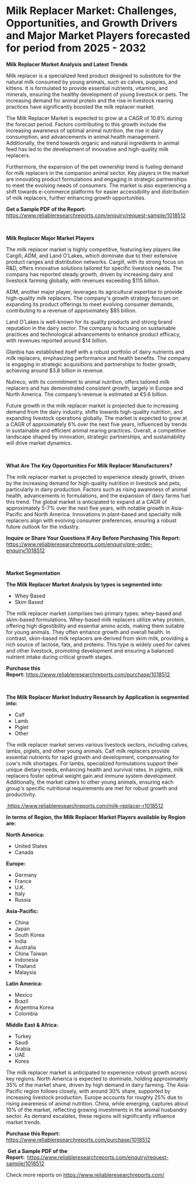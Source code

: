 <p><h1>Milk Replacer Market: Challenges, Opportunities, and Growth Drivers and Major Market Players forecasted for period from 2025 - 2032</h1></p><p><strong>Milk Replacer Market Analysis and Latest Trends</strong></p>
<p><p>Milk replacer is a specialized feed product designed to substitute for the natural milk consumed by young animals, such as calves, puppies, and kittens. It is formulated to provide essential nutrients, vitamins, and minerals, ensuring the healthy development of young livestock or pets. The increasing demand for animal protein and the rise in livestock rearing practices have significantly boosted the milk replacer market.</p><p>The Milk Replacer Market is expected to grow at a CAGR of 10.8% during the forecast period. Factors contributing to this growth include the increasing awareness of optimal animal nutrition, the rise in dairy consumption, and advancements in animal health management. Additionally, the trend towards organic and natural ingredients in animal feed has led to the development of innovative and high-quality milk replacers. </p><p>Furthermore, the expansion of the pet ownership trend is fueling demand for milk replacers in the companion animal sector. Key players in the market are innovating product formulations and engaging in strategic partnerships to meet the evolving needs of consumers. The market is also experiencing a shift towards e-commerce platforms for easier accessibility and distribution of milk replacers, further enhancing growth opportunities.</p></p>
<p><strong>Get a Sample PDF of the Report:&nbsp;</strong> <a href="https://www.reliableresearchreports.com/enquiry/request-sample/1018512?utm_campaign=3360&utm_medium=2&utm_source=Github&utm_content=ia&utm_term=02042025&utm_id=milk-replacer">https://www.reliableresearchreports.com/enquiry/request-sample/1018512</a></p>
<p>&nbsp;</p>
<p><strong>Milk Replacer Major Market Players</strong></p>
<p><p>The milk replacer market is highly competitive, featuring key players like Cargill, ADM, and Land O’Lakes, which dominate due to their extensive product ranges and distribution networks. Cargill, with its strong focus on R&D, offers innovative solutions tailored for specific livestock needs. The company has reported steady growth, driven by increasing dairy and livestock farming globally, with revenues exceeding $115 billion.</p><p>ADM, another major player, leverages its agricultural expertise to provide high-quality milk replacers. The company's growth strategy focuses on expanding its product offerings to meet evolving consumer demands, contributing to a revenue of approximately $85 billion.</p><p>Land O’Lakes is well-known for its quality products and strong brand reputation in the dairy sector. The company is focusing on sustainable practices and technological advancements to enhance product efficacy, with revenues reported around $14 billion. </p><p>Glanbia has established itself with a robust portfolio of dairy nutrients and milk replacers, emphasizing performance and health benefits. The company is engaging in strategic acquisitions and partnerships to foster growth, achieving around $3.8 billion in revenue.</p><p>Nutreco, with its commitment to animal nutrition, offers tailored milk replacers and has demonstrated consistent growth, largely in Europe and North America. The company’s revenue is estimated at €5.6 billion.</p><p>Future growth in the milk replacer market is projected due to increasing demand from the dairy industry, shifts towards high-quality nutrition, and expanding livestock operations globally. The market is expected to grow at a CAGR of approximately 6% over the next five years, influenced by trends in sustainable and efficient animal rearing practices. Overall, a competitive landscape shaped by innovation, strategic partnerships, and sustainability will drive market dynamics.</p></p>
<p>&nbsp;</p>
<p><strong>What Are The Key Opportunities For Milk Replacer Manufacturers?</strong></p>
<p><p>The milk replacer market is projected to experience steady growth, driven by the increasing demand for high-quality nutrition in livestock and pets, particularly in dairy production. Factors such as rising awareness of animal health, advancements in formulations, and the expansion of dairy farms fuel this trend. The global market is anticipated to expand at a CAGR of approximately 5-7% over the next five years, with notable growth in Asia-Pacific and North America. Innovations in plant-based and specialty milk replacers align with evolving consumer preferences, ensuring a robust future outlook for the industry.</p></p>
<p><strong>Inquire or Share Your Questions If Any Before Purchasing This Report:</strong> <a href="https://www.reliableresearchreports.com/enquiry/pre-order-enquiry/1018512?utm_campaign=3360&utm_medium=2&utm_source=Github&utm_content=ia&utm_term=02042025&utm_id=milk-replacer">https://www.reliableresearchreports.com/enquiry/pre-order-enquiry/1018512</a></p>
<p>&nbsp;</p>
<p><strong>Market Segmentation</strong></p>
<p><strong>The Milk Replacer Market Analysis by types is segmented into:</strong></p>
<p><ul><li>Whey Based</li><li>Skim Based</li></ul></p>
<p><p>The milk replacer market comprises two primary types: whey-based and skim-based formulations. Whey-based milk replacers utilize whey protein, offering high digestibility and essential amino acids, making them suitable for young animals. They often enhance growth and overall health. In contrast, skim-based milk replacers are derived from skim milk, providing a rich source of lactose, fats, and proteins. This type is widely used for calves and other livestock, promoting development and ensuring a balanced nutrient intake during critical growth stages.</p></p>
<p><strong>Purchase this Report:&nbsp;</strong><a href="https://www.reliableresearchreports.com/purchase/1018512?utm_campaign=3360&utm_medium=2&utm_source=Github&utm_content=ia&utm_term=02042025&utm_id=milk-replacer">https://www.reliableresearchreports.com/purchase/1018512</a></p>
<p>&nbsp;</p>
<p><strong>The Milk Replacer Market Industry Research by Application is segmented into:</strong></p>
<p><ul><li>Calf</li><li>Lamb</li><li>Piglet</li><li>Other</li></ul></p>
<p><p>The milk replacer market serves various livestock sectors, including calves, lambs, piglets, and other young animals. Calf milk replacers provide essential nutrients for rapid growth and development, compensating for cow's milk shortages. For lambs, specialized formulations support their unique dietary needs, enhancing health and survival rates. In piglets, milk replacers foster optimal weight gain and immune system development. Additionally, the market caters to other young animals, ensuring each group's specific nutritional requirements are met for robust growth and productivity.</p></p>
<p><a href="https://www.reliableresearchreports.com/milk-replacer-r1018512?utm_campaign=3360&utm_medium=2&utm_source=Github&utm_content=ia&utm_term=02042025&utm_id=milk-replacer">&nbsp;https://www.reliableresearchreports.com/milk-replacer-r1018512</a></p>
<p><strong>In terms of Region, the Milk Replacer Market Players available by Region are:</strong></p>
<p>
    <p> <strong> North America: </strong>
        <ul>
            <li>United States</li>
            <li>Canada</li>
        </ul>
        </p> 
    <p> <strong> Europe: </strong>
        <ul>
            <li>Germany</li>
            <li>France</li>
            <li>U.K.</li>
            <li>Italy</li>
            <li>Russia</li>
        </ul>
        </p> 
    <p> <strong> Asia-Pacific: </strong>
        <ul>
            <li>China</li>
            <li>Japan</li>
            <li>South Korea</li>
            <li>India</li>
            <li>Australia</li>
            <li>China Taiwan</li>
            <li>Indonesia</li>
            <li>Thailand</li>
            <li>Malaysia</li>
        </ul>
        </p> 
    <p> <strong> Latin America: </strong>
        <ul>
            <li>Mexico</li>
            <li>Brazil</li>
            <li>Argentina Korea</li>
            <li>Colombia</li>
        </ul>
        </p> 
    <p> <strong> Middle East & Africa: </strong>
        <ul>
            <li>Turkey</li>
            <li>Saudi</li>
            <li>Arabia</li>
            <li>UAE</li>
            <li>Korea</li>
        </ul>
    </p>
    </p>
<p><p>The milk replacer market is anticipated to experience robust growth across key regions. North America is expected to dominate, holding approximately 35% of the market share, driven by high demand in dairy farming. The Asia-Pacific region follows closely, with around 30% share, supported by increasing livestock production. Europe accounts for roughly 25% due to rising awareness of animal nutrition. China, while emerging, captures about 10% of the market, reflecting growing investments in the animal husbandry sector. As demand escalates, these regions will significantly influence market trends.</p></p>
<p><strong>Purchase this Report: </strong><a href="https://www.reliableresearchreports.com/purchase/1018512?utm_campaign=3360&utm_medium=2&utm_source=Github&utm_content=ia&utm_term=02042025&utm_id=milk-replacer">https://www.reliableresearchreports.com/purchase/1018512</a></p>
<p>&nbsp;<strong>Get a Sample PDF of the Report:&nbsp;&nbsp;</strong><a href="https://www.reliableresearchreports.com/enquiry/request-sample/1018512?utm_campaign=3360&utm_medium=2&utm_source=Github&utm_content=ia&utm_term=02042025&utm_id=milk-replacer">https://www.reliableresearchreports.com/enquiry/request-sample/1018512</a></p>
<p><strong></strong></p>
<p>Check more reports on <a href="https://www.reliableresearchreports.com/?utm_campaign=3360&utm_medium=2&utm_source=Github&utm_content=ia&utm_term=02042025&utm_id=milk-replacer">https://www.reliableresearchreports.com/</a></p>